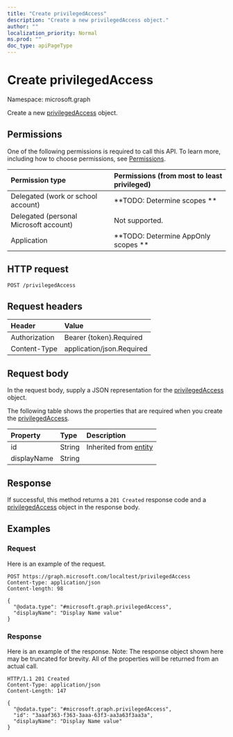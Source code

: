 ```yaml
---
title: "Create privilegedAccess"
description: "Create a new privilegedAccess object."
author: ""
localization_priority: Normal
ms.prod: ""
doc_type: apiPageType
---
```


# Create privilegedAccess

Namespace: microsoft.graph

Create a new [privilegedAccess](../resources/privilegedaccess.md) object.

## Permissions
One of the following permissions is required to call this API. To learn more, including how to choose permissions, see [Permissions](/concepts/permissions-reference.md).

|Permission type|Permissions (from most to least privileged)|
|:---|:---|
|Delegated (work or school account)|**TODO: Determine scopes **|
|Delegated (personal Microsoft account)|Not supported.|
|Application|**TODO: Determine AppOnly scopes **|

## HTTP request
<!-- {
  "blockType": "ignored"
}
-->
``` http
POST /privilegedAccess
```

## Request headers
|Header|Value|
|:---|:---|
|Authorization|Bearer {token}.Required|
|Content-Type|application/json.Required|

## Request body
In the request body, supply a JSON representation for the [privilegedAccess](../resources/privilegedaccess.md) object.

The following table shows the properties that are required when you create the [privilegedAccess](../resources/privilegedaccess.md).

|Property|Type|Description|
|:---|:---|:---|
|id|String| Inherited from [entity](../resources/entity.md)|
|displayName|String||



## Response
If successful, this method returns a `201 Created` response code and a [privilegedAccess](../resources/privilegedaccess.md) object in the response body.

## Examples

### Request
Here is an example of the request.
<!-- {
  "blockType": "request",
  "name": "create_privilegedaccess_from_privilegedaccess"
}
-->
``` http
POST https://graph.microsoft.com/localtest/privilegedAccess
Content-type: application/json
Content-length: 98

{
  "@odata.type": "#microsoft.graph.privilegedAccess",
  "displayName": "Display Name value"
}
```

### Response
Here is an example of the response. Note: The response object shown here may be truncated for brevity. All of the properties will be returned from an actual call.
<!-- {
  "blockType": "response",
  "truncated": true,
  "@odata.type": "microsoft.graph.privilegedaccess"
}
-->
``` http
HTTP/1.1 201 Created
Content-Type: application/json
Content-Length: 147

{
  "@odata.type": "#microsoft.graph.privilegedAccess",
  "id": "3aaaf363-f363-3aaa-63f3-aa3a63f3aa3a",
  "displayName": "Display Name value"
}
```

